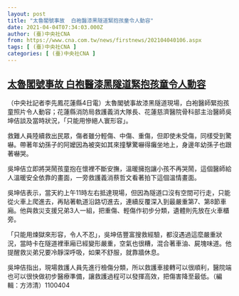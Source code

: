 ```yaml
---
layout: post
title: "太魯閣號事故  白袍醫漆黑隧道緊抱孩童令人動容"
date: 2021-04-04T07:34:03.000Z
author: (臺)中央社CNA
from: https://www.cna.com.tw/news/firstnews/202104040106.aspx
tags: [ (臺)中央社CNA ]
categories: [ (臺)中央社CNA ]
---
```

<!--1617521643000-->
[太魯閣號事故  白袍醫漆黑隧道緊抱孩童令人動容](https://www.cna.com.tw/news/firstnews/202104040106.aspx)
------

<div>
<div></div><div class="paragraph"><p>（中央社記者李先鳳花蓮縣4日電）太魯閣號事故漆黑隧道現場，白袍醫師緊抱孩童照片令人動容；花蓮縣消防局救護義消大隊長、花蓮慈濟醫院骨科部主治醫師吳坤佶談及當時狀況，「只能用慘絕人寰形容」。</p><p>救難人員陸續救出民眾，傷者雖分輕傷、中傷、重傷，但即使未受傷，同樣受到驚嚇。帶著年幼孫子的阿嬤因為被突如其來撞擊驚嚇得癱坐地上，身邊年幼孫子也跟著嚇哭。</p><p>吳坤佶立即將哭鬧孩童抱在懷裡不斷安撫，溫暖擁抱讓小孩不再哭鬧，這個醫師給人溫暖安全依靠的畫面，一旁救護義消蔡哲文看著拍下這個溫情畫面。</p><p>吳坤佶表示，當天約上午11時左右抵達現場，但因為隧道口沒有空間可行走，只能從火車上爬進去，再貼著軌道沿路切進去，連續反覆深入到最嚴重第7、第8節車廂。他與救災支援兄弟3人一組，把重傷、輕傷作初步分類，遺體則先放在火車櫃旁。</p><p>「只能用煉獄來形容，令人不忍」，吳坤佶豐富搜救經驗，都沒遇過這麼嚴重狀況，當時卡在隧道裡車廂已經變形嚴重，空氣也很糟，混合著車油、屍塊味道。他提醒救災弟兄要冷靜深呼吸，如果不舒服，就靠牆休息。</p><p>吳坤佶指出，現場救護人員先進行檢傷分類，所以救護車接轉可以很順利，醫院端也可以很快做初步醫療準備，讓救護過程可以發揮高效，把傷害降至最低。（編輯：方沛清）1100404</p></div>
</div>
